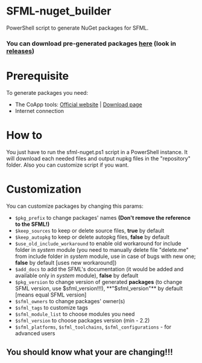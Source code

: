 # SFML-nuget_builder
PowerShell script to generate NuGet packages for SFML.

### You can download pre-generated packages [here](https://github.com/xapdkop/sfml-nuget) (look in [releases](https://github.com/xapdkop/sfml-nuget/releases))

# Prerequisite

To generate packages you need:
- The CoApp tools: [Official website](http://coapp.org) | [Download page](http://coapp.org/pages/releases.html)
- Internet connection

# How to

You just have to run the sfml-nuget.ps1 script in a PowerShell instance.
It will download each needed files and output nupkg files in the "repository" folder.
Also you can customize script if you want.

# Customization

You can customize packages by changing this params:
- `$pkg_prefix` to change packages' names **(Don't remove the reference to the SFML!)**
- `$keep_sources` to keep or delete source files, **true** by default
- `$keep_autopkg` to keep or delete autopkg files, **false** by default
- `$use_old_include_workaround` to enable old workaround for include folder in *system* module (you need to manually delete file "delete.me" from include folder in *system* module, use in case of bugs with new one; **false** by default [uses new workaround])
- `$add_docs` to add the SFML's documentation (it would be added and available only in *system* module), **false** by default
- `$pkg_version` to change version of generated **packages** (to change SFML version, use $sfml_version!!!), **"$sfml_version"** by default [means equal SFML version]
- `$sfml_owners` to change packages' owner(s)
- `$sfml_tags` to customize tags
- `$sfml_module_list` to choose modules you need
- `$sfml_version` to choose packages version (min - 2.2)
- `$sfml_platforms`, `$sfml_toolchains`, `$sfml_configurations` - for advanced users

## You should know what your are changing!!!